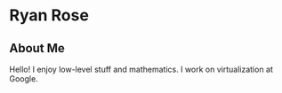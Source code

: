# Ryan Rose

## About Me

Hello! I enjoy low-level stuff and mathematics. I work on virtualization at Google.
